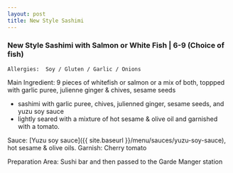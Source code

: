 ```yaml
---
layout: post
title: New Style Sashimi
---
```


### New Style Sashimi with Salmon or White Fish | 6-9 (Choice of fish) 

```
Allergies:  Soy / Gluten / Garlic / Onions
```

Main Ingredient: 9 pieces of whitefish or salmon or a mix of both, toppped with garlic puree, julienne ginger & chives, sesame seeds 

- sashimi with garlic puree, chives, julienned ginger, sesame seeds, and yuzu soy sauce 
- lightly seared with a mixture of hot sesame & olive oil and garnished with a tomato.

Sauce: [Yuzu soy sauce]({{ site.baseurl }}/menu/sauces/yuzu-soy-sauce), hot sesame & olive oils. Garnish: Cherry tomato

Preparation Area: Sushi bar and then passed to the Garde Manger station